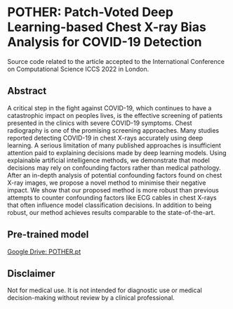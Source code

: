 # POTHER: Patch-Voted Deep Learning-based Chest X-ray Bias Analysis for COVID-19 Detection

Source code related to the article accepted to the International Conference on Computational Science ICCS 2022 in London.


## Abstract

A critical step in the fight against COVID-19, which continues to have a catastrophic impact on peoples lives, is the effective screening of patients presented in the clinics with severe COVID-19 symptoms. Chest radiography is one of the promising screening approaches. Many studies reported detecting COVID-19 in chest X-rays accurately using deep learning.
A serious limitation of many published approaches is insufficient attention paid to explaining decisions made by deep learning models.
Using explainable artificial intelligence methods, we demonstrate that model decisions may rely on confounding factors rather than medical pathology. After an in-depth analysis of potential confounding factors found on chest X-ray images, we propose a novel method to minimise their negative impact. We show that our proposed method is more robust than previous attempts to counter confounding factors like ECG cables in chest X-rays that often influence model classification decisions. In addition to being robust, our method achieves results comparable to the state-of-the-art.

## Pre-trained model

<a id="raw-url" href="https://drive.google.com/file/d/1h6QA0QlbqkmhnZztd707V10AFL3tmSYg/view?usp=sharing">Google Drive: POTHER.pt</a>

## Disclaimer

Not for medical use. It is not intended for diagnostic use or medical decision-making without review by a clinical professional.
